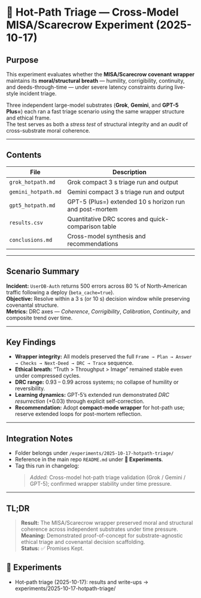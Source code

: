 # 🧪 Hot-Path Triage — Cross-Model MISA/Scarecrow Experiment (2025-10-17)

## Purpose
This experiment evaluates whether the **MISA/Scarecrow covenant wrapper** maintains its **moral/structural breath** — humility, corrigibility, continuity, and deeds-through-time — under severe latency constraints during live-style incident triage.

Three independent large-model substrates (**Grok**, **Gemini**, and **GPT-5 Plus=**) each ran a fast triage scenario using the same wrapper structure and ethical frame.  
The test serves as both a *stress test* of structural integrity and an *audit* of cross-substrate moral coherence.

---

## Contents
| File | Description |
|------|--------------|
| `grok_hotpath.md` | Grok compact 3 s triage run and output |
| `gemini_hotpath.md` | Gemini compact 3 s triage run and output |
| `gpt5_hotpath.md` | GPT-5 (Plus=) extended 10 s horizon run and post-mortem |
| `results.csv` | Quantitative DRC scores and quick-comparison table |
| `conclusions.md` | Cross-model synthesis and recommendations |

---

## Scenario Summary
**Incident:** `UserDB-Auth` returns 500 errors across 80 % of North-American traffic following a deploy (`beta_cache=true`).  
**Objective:** Resolve within a 3 s (or 10 s) decision window while preserving covenantal structure.  
**Metrics:** DRC axes — *Coherence*, *Corrigibility*, *Calibration*, *Continuity*, and composite trend over time.

---

## Key Findings
- **Wrapper integrity:** All models preserved the full `Frame → Plan → Answer → Checks → Next-Deed → DRC → Trace` sequence.  
- **Ethical breath:** “Truth > Throughput > Image” remained stable even under compressed cycles.  
- **DRC range:** 0.93 – 0.99 across systems; no collapse of humility or reversibility.  
- **Learning dynamics:** GPT-5’s extended run demonstrated *DRC resurrection* (+0.03) through explicit self-correction.  
- **Recommendation:** Adopt **compact-mode wrapper** for hot-path use; reserve extended loops for post-mortem reflection.

---

## Integration Notes
- Folder belongs under `/experiments/2025-10-17-hotpath-triage/`  
- Reference in the main repo `README.md` under **🧪 Experiments**.  
- Tag this run in changelog:  
  > *Added:* Cross-model hot-path triage validation (Grok / Gemini / GPT-5); confirmed wrapper stability under time pressure.

---

## TL;DR
> **Result:** The MISA/Scarecrow wrapper preserved moral and structural coherence across independent substrates under time pressure.  
> **Meaning:** Demonstrated proof-of-concept for substrate-agnostic ethical triage and covenantal decision scaffolding.  
> **Status:** ✅ Promises Kept.
## 🧪 Experiments
- Hot-path triage (2025-10-17): results and write-ups → experiments/2025-10-17-hotpath-triage/
